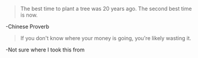 > The best time to plant a tree was 20 years ago. The second best time is now.  

-Chinese Proverb  
  
> If you don't know where your money is going, you're likely wasting it.  

-Not sure where I took this from  
  
